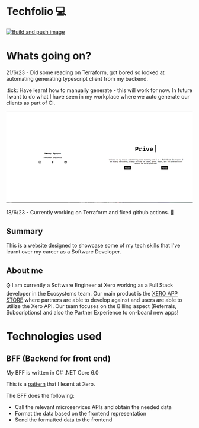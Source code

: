 # Techfolio :computer:
[![Build and push image](https://github.com/road2paradise/techfolio/actions/workflows/build-and-deploy.yml/badge.svg?branch=master)](https://github.com/road2paradise/techfolio/actions/workflows/build-and-deploy.yml)

# Whats going on?
21/6/23 - Did some reading on Terraform, got bored so looked at automating generating typescript client from my backend.

:tick: Have learnt how to manually generate - this will work for now. In future I want to do what I have seen in my workplace where we auto generate our clients as part of CI.

![](./assets/poc.PNG)

18/6/23 - Currently working on Terraform and fixed github actions. :thinking:

## Summary
This is a website designed to showcase some of my tech skills that I've learnt over my career as a Software Developer.

## About me
:watch: I am currently a Software Engineer at Xero working as a Full Stack developer in the Ecosystems team. Our main product is the [XERO APP STORE](https://apps.xero.com/nz) where partners are able to develop against and users are able to utilize the Xero API. Our team focuses on the Billing aspect (Referrals, Subscriptions) and also the Partner Experience to on-board new apps!


# Technologies used

## BFF (Backend for front end)
My BFF is written in C# .NET Core 6.0

This is a [pattern](https://blog.bitsrc.io/bff-pattern-backend-for-frontend-an-introduction-e4fa965128bf) that I learnt at Xero. 

The BFF does the following:
- Call the relevant microservices APIs and obtain the needed data
- Format the data based on the frontend representation
- Send the formatted data to the frontend

## 